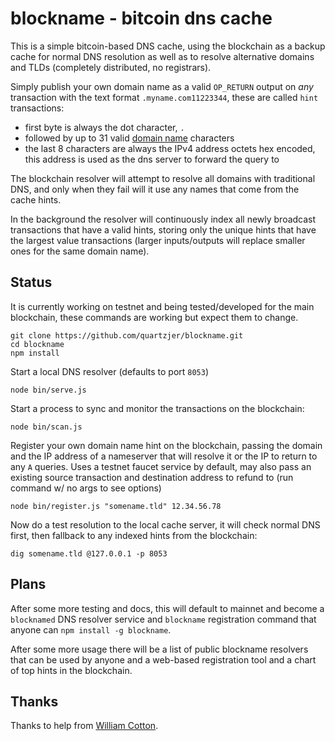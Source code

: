 blockname - bitcoin dns cache
=============================

This is a simple bitcoin-based DNS cache, using the blockchain as a backup cache for normal DNS resolution as well as to resolve alternative domains and TLDs (completely distributed, no registrars).

Simply publish your own domain name as a valid `OP_RETURN` output on *any* transaction with the text format `.myname.com11223344`, these are called `hint` transactions:

* first byte is always the dot character, `.` 
* followed by up to 31 valid [domain name](http://en.wikipedia.org/wiki/Domain_name) characters
* the last 8 characters are always the IPv4 address octets hex encoded, this address is used as the dns server to forward the query to

The blockchain resolver will attempt to resolve all domains with traditional DNS, and only when they fail will it use any names that come from the cache hints.

In the background the resolver will continuously index all newly broadcast transactions that have a valid hints, storing only the unique hints that have the largest value transactions (larger inputs/outputs will replace smaller ones for the same domain name).

## Status

It is currently working on testnet and being tested/developed for the main blockchain, these commands are working but expect them to change.

```
git clone https://github.com/quartzjer/blockname.git
cd blockname
npm install
```

Start a local DNS resolver (defaults to port `8053`)

```
node bin/serve.js
```

Start a process to sync and monitor the transactions on the blockchain:

```
node bin/scan.js
```

Register your own domain name hint on the blockchain, passing the domain and the IP address of a nameserver that will resolve it or the IP to return to any `A` queries.  Uses a testnet faucet service by default, may also pass an existing source transaction and destination address to refund to (run command w/ no args to see options)

```
node bin/register.js "somename.tld" 12.34.56.78
```

Now do a test resolution to the local cache server, it will check normal DNS first, then fallback to any indexed hints from the blockchain:

```
dig somename.tld @127.0.0.1 -p 8053
```

## Plans

After some more testing and docs, this will default to mainnet and become a `blocknamed` DNS resolver service and `blockname` registration command that anyone can `npm install -g blockname`.

After some more usage there will be a list of public blockname resolvers that can be used by anyone and a web-based registration tool and a chart of top hints in the blockchain.

## Thanks

Thanks to help from [William Cotton](https://github.com/williamcotton/blockcast).
